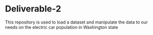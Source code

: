 # Deliverable-2
This repository is used to load a dataset and manipulate the data to our needs on the electric car population in Washington state

